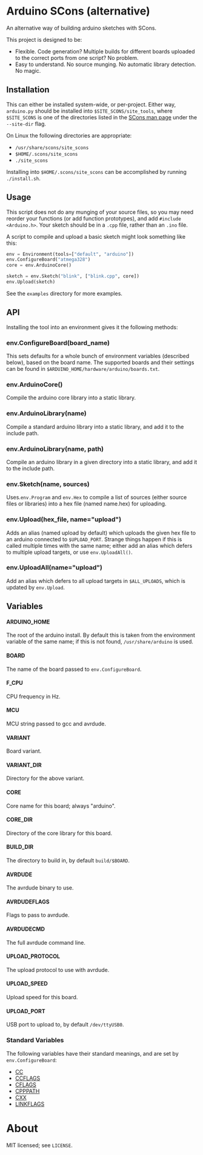 Arduino SCons (alternative)
===========================

An alternative way of building arduino sketches with SCons.

This project is designed to be:

- Flexible. Code generation? Multiple builds for different boards uploaded to
  the correct ports from one script? No problem.
- Easy to understand. No source munging. No automatic library detection. No
  magic.

Installation
------------

This can either be installed system-wide, or per-project. Either way,
`arduino.py` should be installed into `$SITE_SCONS/site_tools`, where
`$SITE_SCONS` is one of the directories listed in the
[SCons man page](http://www.scons.org/doc/HTML/scons-man.html) under
the `--site-dir` flag.

On Linux the following directories are appropriate:

- `/usr/share/scons/site_scons`
- `$HOME/.scons/site_scons`
- `./site_scons`

Installing into `$HOME/.scons/site_scons` can be accomplished by running
`./install.sh`.

Usage
-----

This script does not do any munging of your source files, so you may need
reorder your functions (or add function prototypes), and add
`#include <Arduino.h>`. Your sketch should be in a `.cpp` file, rather than an
`.ino` file.

A script to compile and upload a basic sketch might look something like this:

```python
env = Environment(tools=["default", "arduino"])
env.ConfigureBoard("atmega328")
core = env.ArduinoCore()

sketch = env.Sketch("blink", ["blink.cpp", core])
env.Upload(sketch)
```

See the `examples` directory  for more examples.

API
---

Installing the tool into an environment gives it the following methods:

### env.ConfigureBoard(board_name)

This sets defaults for a whole bunch of environment variables (described
below), based on the board name. The supported boards and their settings can be
found in `$ARDUINO_HOME/hardware/arduino/boards.txt`.

### env.ArduinoCore()

Compile the arduino core library into a static library.

### env.ArduinoLibrary(name)

Compile a standard arduino library into a static library, and add it to the
include path.

### env.ArduinoLibrary(name, path)

Compile an arduino library in a given directory into a static library, and add
it to the include path.

### env.Sketch(name, sources)

Uses.`env.Program` and `env.Hex` to compile a list of sources (either source
files or libraries) into a hex file (named name.hex) for uploading.

### env.Upload(hex_file, name="upload")

Adds an alias (named upload by default) which uploads the given hex file to an
arduino connected to `$UPLOAD_PORT`. Strange things happen if this is called
multiple times with the same name; either add an alias which defers to multiple
upload targets, or use `env.UploadAll()`.

### env.UploadAll(name="upload")

Add an alias which defers to all upload targets in `$ALL_UPLOADS`, which is
updated by `env.Upload`.

Variables
---------

#### ARDUINO_HOME

The root of the arduino install. By default this is taken from the environment
variable of the same name; if this is not found, `/usr/share/arduino` is used.

#### BOARD

The name of the board passed to `env.ConfigureBoard`.

#### F_CPU

CPU frequency in Hz.

#### MCU

MCU string passed to gcc and avrdude.

#### VARIANT

Board variant.

#### VARIANT_DIR

Directory for the above variant.

#### CORE

Core name for this board; always "arduino".

#### CORE_DIR

Directory of the core library for this board.

#### BUILD_DIR

The directory to build in, by default `build/$BOARD`.

#### AVRDUDE

The avrdude binary to use.

#### AVRDUDEFLAGS

Flags to pass to avrdude.

#### AVRDUDECMD

The full avrdude command line.

#### UPLOAD_PROTOCOL

The upload protocol to use with avrdude.

#### UPLOAD_SPEED

Upload speed for this board.

#### UPLOAD_PORT

USB port to upload to, by default `/dev/ttyUSB0`.

### Standard Variables

The following variables have their standard meanings, and are set by `env.ConfigureBoard`:

- [CC](http://www.scons.org/doc/production/HTML/scons-user/a4916.html#cv-CC)
- [CCFLAGS](http://www.scons.org/doc/production/HTML/scons-user/a4916.html#cv-CCFLAGS)
- [CFLAGS](http://www.scons.org/doc/production/HTML/scons-user/a4916.html#cv-CFLAGS)
- [CPPPATH](http://www.scons.org/doc/production/HTML/scons-user/a4916.html#cv-CPPPATH)
- [CXX](http://www.scons.org/doc/production/HTML/scons-user/a4916.html#cv-CXX)
- [LINKFLAGS](http://www.scons.org/doc/production/HTML/scons-user/a4916.html#cv-LINKFLAGS)

About
=====

MIT licensed; see `LICENSE`.

